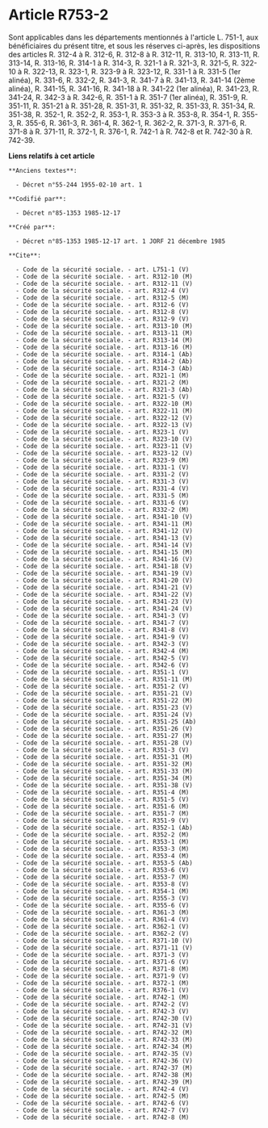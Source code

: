 # Article R753-2

Sont applicables dans les départements   mentionnés à l'article L. 751-1, aux bénéficiaires du présent titre, et sous les
réserves ci-après, les dispositions des articles R. 312-4 à R. 312-6, R. 312-8 à R. 312-11, R. 313-10, R. 313-11, R. 313-14,
R. 313-16, R. 314-1 à R. 314-3, R. 321-1 à R. 321-3, R. 321-5, R. 322-10 à R. 322-13, R. 323-1, R. 323-9 à R. 323-12, R.
331-1 à R. 331-5 (1er alinéa), R. 331-6, R. 332-2, R. 341-3, R. 341-7 à R. 341-13, R. 341-14 (2ème alinéa), R. 341-15, R.
341-16, R. 341-18 à R. 341-22 (1er alinéa), R. 341-23, R. 341-24, R. 342-3 à R. 342-6, R. 351-1 à R. 351-7 (1er alinéa), R.
351-9, R. 351-11, R. 351-21 à R. 351-28, R. 351-31, R. 351-32, R. 351-33, R. 351-34, R. 351-38, R. 352-1, R. 352-2, R. 353-1,
R. 353-3 à R. 353-8, R. 354-1, R. 355-3, R. 355-6, R. 361-3, R. 361-4, R. 362-1, R. 362-2, R. 371-3, R. 371-6, R. 371-8 à R.
371-11, R. 372-1, R. 376-1, R. 742-1 à R. 742-8 et R. 742-30 à R. 742-39.

**Liens relatifs à cet article**

	**Anciens textes**:

	  - Décret n°55-244 1955-02-10 art. 1

	**Codifié par**:

	  - Décret n°85-1353 1985-12-17

	**Créé par**:

	  - Décret n°85-1353 1985-12-17 art. 1 JORF 21 décembre 1985

	**Cite**:

	  - Code de la sécurité sociale. - art. L751-1 (V)
	  - Code de la sécurité sociale. - art. R312-10 (M)
	  - Code de la sécurité sociale. - art. R312-11 (V)
	  - Code de la sécurité sociale. - art. R312-4 (V)
	  - Code de la sécurité sociale. - art. R312-5 (M)
	  - Code de la sécurité sociale. - art. R312-6 (V)
	  - Code de la sécurité sociale. - art. R312-8 (V)
	  - Code de la sécurité sociale. - art. R312-9 (V)
	  - Code de la sécurité sociale. - art. R313-10 (M)
	  - Code de la sécurité sociale. - art. R313-11 (M)
	  - Code de la sécurité sociale. - art. R313-14 (M)
	  - Code de la sécurité sociale. - art. R313-16 (M)
	  - Code de la sécurité sociale. - art. R314-1 (Ab)
	  - Code de la sécurité sociale. - art. R314-2 (Ab)
	  - Code de la sécurité sociale. - art. R314-3 (Ab)
	  - Code de la sécurité sociale. - art. R321-1 (M)
	  - Code de la sécurité sociale. - art. R321-2 (M)
	  - Code de la sécurité sociale. - art. R321-3 (Ab)
	  - Code de la sécurité sociale. - art. R321-5 (V)
	  - Code de la sécurité sociale. - art. R322-10 (M)
	  - Code de la sécurité sociale. - art. R322-11 (M)
	  - Code de la sécurité sociale. - art. R322-12 (V)
	  - Code de la sécurité sociale. - art. R322-13 (V)
	  - Code de la sécurité sociale. - art. R323-1 (V)
	  - Code de la sécurité sociale. - art. R323-10 (V)
	  - Code de la sécurité sociale. - art. R323-11 (V)
	  - Code de la sécurité sociale. - art. R323-12 (V)
	  - Code de la sécurité sociale. - art. R323-9 (M)
	  - Code de la sécurité sociale. - art. R331-1 (V)
	  - Code de la sécurité sociale. - art. R331-2 (V)
	  - Code de la sécurité sociale. - art. R331-3 (V)
	  - Code de la sécurité sociale. - art. R331-4 (V)
	  - Code de la sécurité sociale. - art. R331-5 (M)
	  - Code de la sécurité sociale. - art. R331-6 (V)
	  - Code de la sécurité sociale. - art. R332-2 (M)
	  - Code de la sécurité sociale. - art. R341-10 (V)
	  - Code de la sécurité sociale. - art. R341-11 (M)
	  - Code de la sécurité sociale. - art. R341-12 (V)
	  - Code de la sécurité sociale. - art. R341-13 (V)
	  - Code de la sécurité sociale. - art. R341-14 (V)
	  - Code de la sécurité sociale. - art. R341-15 (M)
	  - Code de la sécurité sociale. - art. R341-16 (V)
	  - Code de la sécurité sociale. - art. R341-18 (V)
	  - Code de la sécurité sociale. - art. R341-19 (V)
	  - Code de la sécurité sociale. - art. R341-20 (V)
	  - Code de la sécurité sociale. - art. R341-21 (V)
	  - Code de la sécurité sociale. - art. R341-22 (V)
	  - Code de la sécurité sociale. - art. R341-23 (V)
	  - Code de la sécurité sociale. - art. R341-24 (V)
	  - Code de la sécurité sociale. - art. R341-3 (V)
	  - Code de la sécurité sociale. - art. R341-7 (V)
	  - Code de la sécurité sociale. - art. R341-8 (V)
	  - Code de la sécurité sociale. - art. R341-9 (V)
	  - Code de la sécurité sociale. - art. R342-3 (V)
	  - Code de la sécurité sociale. - art. R342-4 (M)
	  - Code de la sécurité sociale. - art. R342-5 (V)
	  - Code de la sécurité sociale. - art. R342-6 (V)
	  - Code de la sécurité sociale. - art. R351-1 (V)
	  - Code de la sécurité sociale. - art. R351-11 (M)
	  - Code de la sécurité sociale. - art. R351-2 (V)
	  - Code de la sécurité sociale. - art. R351-21 (V)
	  - Code de la sécurité sociale. - art. R351-22 (M)
	  - Code de la sécurité sociale. - art. R351-23 (V)
	  - Code de la sécurité sociale. - art. R351-24 (V)
	  - Code de la sécurité sociale. - art. R351-25 (Ab)
	  - Code de la sécurité sociale. - art. R351-26 (V)
	  - Code de la sécurité sociale. - art. R351-27 (M)
	  - Code de la sécurité sociale. - art. R351-28 (V)
	  - Code de la sécurité sociale. - art. R351-3 (V)
	  - Code de la sécurité sociale. - art. R351-31 (M)
	  - Code de la sécurité sociale. - art. R351-32 (M)
	  - Code de la sécurité sociale. - art. R351-33 (M)
	  - Code de la sécurité sociale. - art. R351-34 (M)
	  - Code de la sécurité sociale. - art. R351-38 (V)
	  - Code de la sécurité sociale. - art. R351-4 (M)
	  - Code de la sécurité sociale. - art. R351-5 (V)
	  - Code de la sécurité sociale. - art. R351-6 (M)
	  - Code de la sécurité sociale. - art. R351-7 (M)
	  - Code de la sécurité sociale. - art. R351-9 (V)
	  - Code de la sécurité sociale. - art. R352-1 (Ab)
	  - Code de la sécurité sociale. - art. R352-2 (M)
	  - Code de la sécurité sociale. - art. R353-1 (M)
	  - Code de la sécurité sociale. - art. R353-3 (M)
	  - Code de la sécurité sociale. - art. R353-4 (M)
	  - Code de la sécurité sociale. - art. R353-5 (Ab)
	  - Code de la sécurité sociale. - art. R353-6 (V)
	  - Code de la sécurité sociale. - art. R353-7 (M)
	  - Code de la sécurité sociale. - art. R353-8 (V)
	  - Code de la sécurité sociale. - art. R354-1 (M)
	  - Code de la sécurité sociale. - art. R355-3 (V)
	  - Code de la sécurité sociale. - art. R355-6 (V)
	  - Code de la sécurité sociale. - art. R361-3 (M)
	  - Code de la sécurité sociale. - art. R361-4 (V)
	  - Code de la sécurité sociale. - art. R362-1 (V)
	  - Code de la sécurité sociale. - art. R362-2 (V)
	  - Code de la sécurité sociale. - art. R371-10 (V)
	  - Code de la sécurité sociale. - art. R371-11 (V)
	  - Code de la sécurité sociale. - art. R371-3 (V)
	  - Code de la sécurité sociale. - art. R371-6 (V)
	  - Code de la sécurité sociale. - art. R371-8 (M)
	  - Code de la sécurité sociale. - art. R371-9 (V)
	  - Code de la sécurité sociale. - art. R372-1 (M)
	  - Code de la sécurité sociale. - art. R376-1 (V)
	  - Code de la sécurité sociale. - art. R742-1 (M)
	  - Code de la sécurité sociale. - art. R742-2 (V)
	  - Code de la sécurité sociale. - art. R742-3 (V)
	  - Code de la sécurité sociale. - art. R742-30 (V)
	  - Code de la sécurité sociale. - art. R742-31 (V)
	  - Code de la sécurité sociale. - art. R742-32 (M)
	  - Code de la sécurité sociale. - art. R742-33 (M)
	  - Code de la sécurité sociale. - art. R742-34 (M)
	  - Code de la sécurité sociale. - art. R742-35 (V)
	  - Code de la sécurité sociale. - art. R742-36 (V)
	  - Code de la sécurité sociale. - art. R742-37 (M)
	  - Code de la sécurité sociale. - art. R742-38 (M)
	  - Code de la sécurité sociale. - art. R742-39 (M)
	  - Code de la sécurité sociale. - art. R742-4 (V)
	  - Code de la sécurité sociale. - art. R742-5 (M)
	  - Code de la sécurité sociale. - art. R742-6 (V)
	  - Code de la sécurité sociale. - art. R742-7 (V)
	  - Code de la sécurité sociale. - art. R742-8 (M)
